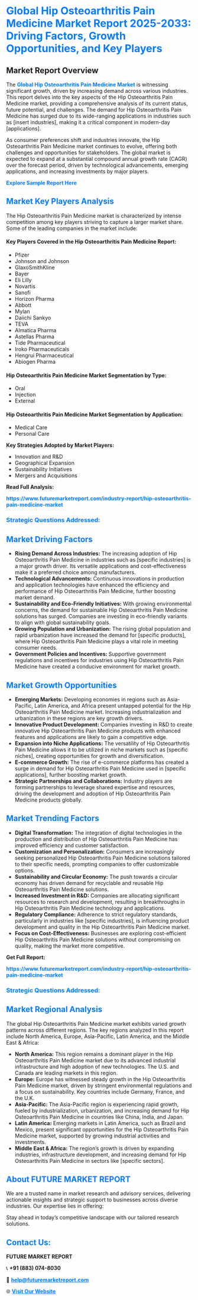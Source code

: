 <h1 style="color: #007BFF;">Global Hip Osteoarthritis Pain Medicine Market Report 2025-2033: Driving Factors, Growth Opportunities, and Key Players</h1>

<section id="overview">
<h2>Market Report Overview</h2>
<p>The <a href="https://www.futuremarketreport.com/industry-report/hip-osteoarthritis-pain-medicine-market" style="color: #007BFF; text-decoration: none;"><strong>Global Hip Osteoarthritis Pain Medicine Market</strong></a> is witnessing significant growth, driven by increasing demand across various industries. This report delves into the key aspects of the Hip Osteoarthritis Pain Medicine market, providing a comprehensive analysis of its current status, future potential, and challenges. The demand for Hip Osteoarthritis Pain Medicine has surged due to its wide-ranging applications in industries such as [insert industries], making it a critical component in modern-day [applications].</p>
<p>As consumer preferences shift and industries innovate, the Hip Osteoarthritis Pain Medicine market continues to evolve, offering both challenges and opportunities for stakeholders. The global market is expected to expand at a substantial compound annual growth rate (CAGR) over the forecast period, driven by technological advancements, emerging applications, and increasing investments by major players.</p>
</section>

<section id="overview">
<p><a href="https://www.futuremarketreport.com/request-sample/reportId=41329" style="color: #007BFF; text-decoration: none;"><strong>Explore Sample Report Here</strong></a></p>
</section>

<section id="key-players">
<h2 style="color: #007BFF;">Market Key Players Analysis</h2>
<p>The Hip Osteoarthritis Pain Medicine market is characterized by intense competition among key players striving to capture a larger market share. Some of the leading companies in the market include:</p>
<h4>Key Players Covered in the Hip Osteoarthritis Pain Medicine Report:</h4>
<ul><li>Pfizer</li><li>Johnson and Johnson</li><li>GlaxoSmithKline</li><li>Bayer</li><li>Eli Lilly</li><li>Novartis</li><li>Sanofi</li><li>Horizon Pharma</li><li>Abbott</li><li>Mylan</li><li>Daiichi Sankyo</li><li>TEVA</li><li>Almatica Pharma</li><li>Astellas Pharma</li><li>Tide Pharmaceutical</li><li>Iroko Pharmaceuticals</li><li>Hengrui Pharmaceutical</li><li>Abiogen Pharma</li></ul>
<h4>Hip Osteoarthritis Pain Medicine Market Segmentation by Type:</h4>
<ul><li>Oral</li><li>Injection</li><li>External</li></ul>

<h4>Hip Osteoarthritis Pain Medicine Market Segmentation by Application:</h4>
<ul><li>Medical Care</li><li>Personal Care</li></ul>
<p><strong>Key Strategies Adopted by Market Players:</strong></p>
<ul>
<li>Innovation and R&D</li>
<li>Geographical Expansion</li>
<li>Sustainability Initiatives</li>
<li>Mergers and Acquisitions</li>
</ul>
</section>

<section>
<p><strong>Read Full Analysis: </strong></p><a href="https://www.futuremarketreport.com/industry-report/hip-osteoarthritis-pain-medicine-market" style="color: #007BFF; text-decoration: none;"><strong>https://www.futuremarketreport.com/industry-report/hip-osteoarthritis-pain-medicine-market</strong></a>
<h3 style="color: #007BFF;">Strategic Questions Addressed:</h3>
</section>

<section id="driving-factors">
<h2 style="color: #007BFF;">Market Driving Factors</h2>
<ul>
<li><strong>Rising Demand Across Industries:</strong> The increasing adoption of Hip Osteoarthritis Pain Medicine in industries such as [specific industries] is a major growth driver. Its versatile applications and cost-effectiveness make it a preferred choice among manufacturers.</li>
<li><strong>Technological Advancements:</strong> Continuous innovations in production and application technologies have enhanced the efficiency and performance of Hip Osteoarthritis Pain Medicine, further boosting market demand.</li>
<li><strong>Sustainability and Eco-Friendly Initiatives:</strong> With growing environmental concerns, the demand for sustainable Hip Osteoarthritis Pain Medicine solutions has surged. Companies are investing in eco-friendly variants to align with global sustainability goals.</li>
<li><strong>Growing Population and Urbanization:</strong> The rising global population and rapid urbanization have increased the demand for [specific products], where Hip Osteoarthritis Pain Medicine plays a vital role in meeting consumer needs.</li>
<li><strong>Government Policies and Incentives:</strong> Supportive government regulations and incentives for industries using Hip Osteoarthritis Pain Medicine have created a conducive environment for market growth.</li>
</ul>
</section>

<section id="growth-opportunities">
<h2 style="color: #007BFF;">Market Growth Opportunities</h2>
<ul>
<li><strong>Emerging Markets:</strong> Developing economies in regions such as Asia-Pacific, Latin America, and Africa present untapped potential for the Hip Osteoarthritis Pain Medicine market. Increasing industrialization and urbanization in these regions are key growth drivers.</li>
<li><strong>Innovative Product Development:</strong> Companies investing in R&D to create innovative Hip Osteoarthritis Pain Medicine products with enhanced features and applications are likely to gain a competitive edge.</li>
<li><strong>Expansion into Niche Applications:</strong> The versatility of Hip Osteoarthritis Pain Medicine allows it to be utilized in niche markets such as [specific niches], creating opportunities for growth and diversification.</li>
<li><strong>E-commerce Growth:</strong> The rise of e-commerce platforms has created a surge in demand for Hip Osteoarthritis Pain Medicine used in [specific applications], further boosting market growth.</li>
<li><strong>Strategic Partnerships and Collaborations:</strong> Industry players are forming partnerships to leverage shared expertise and resources, driving the development and adoption of Hip Osteoarthritis Pain Medicine products globally.</li>
</ul>
</section>

<section id="trending-factors">
<h2 style="color: #007BFF;">Market Trending Factors</h2>
<ul>
<li><strong>Digital Transformation:</strong> The integration of digital technologies in the production and distribution of Hip Osteoarthritis Pain Medicine has improved efficiency and customer satisfaction.</li>
<li><strong>Customization and Personalization:</strong> Consumers are increasingly seeking personalized Hip Osteoarthritis Pain Medicine solutions tailored to their specific needs, prompting companies to offer customizable options.</li>
<li><strong>Sustainability and Circular Economy:</strong> The push towards a circular economy has driven demand for recyclable and reusable Hip Osteoarthritis Pain Medicine solutions.</li>
<li><strong>Increased Investment in R&D:</strong> Companies are allocating significant resources to research and development, resulting in breakthroughs in Hip Osteoarthritis Pain Medicine technology and applications.</li>
<li><strong>Regulatory Compliance:</strong> Adherence to strict regulatory standards, particularly in industries like [specific industries], is influencing product development and quality in the Hip Osteoarthritis Pain Medicine market.</li>
<li><strong>Focus on Cost-Effectiveness:</strong> Businesses are exploring cost-efficient Hip Osteoarthritis Pain Medicine solutions without compromising on quality, making the market more competitive.</li>
</ul>
</section>

<section>
<p><strong>Get Full Report: </strong></p><a href="https://www.futuremarketreport.com/industry-report/hip-osteoarthritis-pain-medicine-market" style="color: #007BFF; text-decoration: none;"><strong>https://www.futuremarketreport.com/industry-report/hip-osteoarthritis-pain-medicine-market</strong></a>
<h3 style="color: #007BFF;">Strategic Questions Addressed:</h3>
</section>


<section id="regional-analysis">
<h2 style="color: #007BFF;">Market Regional Analysis</h2>
<p>The global Hip Osteoarthritis Pain Medicine market exhibits varied growth patterns across different regions. The key regions analyzed in this report include North America, Europe, Asia-Pacific, Latin America, and the Middle East & Africa:</p>
<ul>
<li><strong>North America:</strong> This region remains a dominant player in the Hip Osteoarthritis Pain Medicine market due to its advanced industrial infrastructure and high adoption of new technologies. The U.S. and Canada are leading markets in this region.</li>
<li><strong>Europe:</strong> Europe has witnessed steady growth in the Hip Osteoarthritis Pain Medicine market, driven by stringent environmental regulations and a focus on sustainability. Key countries include Germany, France, and the U.K.</li>
<li><strong>Asia-Pacific:</strong> The Asia-Pacific region is experiencing rapid growth, fueled by industrialization, urbanization, and increasing demand for Hip Osteoarthritis Pain Medicine in countries like China, India, and Japan.</li>
<li><strong>Latin America:</strong> Emerging markets in Latin America, such as Brazil and Mexico, present significant opportunities for the Hip Osteoarthritis Pain Medicine market, supported by growing industrial activities and investments.</li>
<li><strong>Middle East & Africa:</strong> The region’s growth is driven by expanding industries, infrastructure development, and increasing demand for Hip Osteoarthritis Pain Medicine in sectors like [specific sectors].</li>
</ul>
</section>

<footer>
<h2 style="color: #007BFF;">About FUTURE MARKET REPORT</h2>
<p>We are a trusted name in market research and advisory services, delivering actionable insights and strategic support to businesses across diverse industries. Our expertise lies in offering:</p>

<p>Stay ahead in today’s competitive landscape with our tailored research solutions.</p>

<h2 style="color: #007BFF;">Contact Us:</h2>
<p><strong>FUTURE MARKET REPORT</strong></p>
<p>📞 <strong>+91 (883) 074-8030</strong></p>
<p>📧 <strong><a href="mailto:help@futuremarketreport.com" style="color: #007BFF;">help@futuremarketreport.com</a></strong></p>
<p>🌐 <strong><a href="https://www.futuremarketreport.com/" style="color: #007BFF;">Visit Our Website</a></strong></p>
</footer>